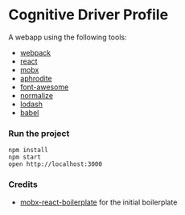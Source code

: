 Cognitive Driver Profile
========================

A webapp using the following tools:
- [webpack](https://github.com/webpack/webpack)
- [react](https://facebook.github.io/react)
- [mobx](https://mobxjs.github.io/mobx)
- [aphrodite](https://github.com/Khan/aphrodite)
- [font-awesome](https://github.com/FortAwesome/Font-Awesome)
- [normalize](https://github.com/necolas/normalize.css)
- [lodash](https://github.com/lodash/lodash)
- [babel](https://github.com/babel/babel)

### Run the project

```
npm install
npm start
open http://localhost:3000
```


### Credits

* [mobx-react-boilerplate](https://github.com/mobxjs/mobx-react-boilerplate) for the initial boilerplate
